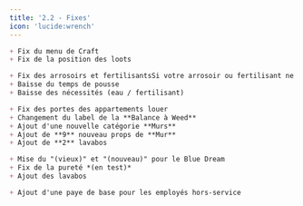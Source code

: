 ```yaml
---
title: '2.2 - Fixes'
icon: 'lucide:wrench'
---
```


```md [Prison]
+ Fix du menu de Craft
+ Fix de la position des loots
```

```md [Pousse de Weed]
+ Fix des arrosoirs et fertilisantsSi votre arrosoir ou fertilisant ne fonctionne pas, utiliser le.
+ Baisse du temps de pousse
+ Baisse des nécessités (eau / fertilisant)
```

```md [Propriétés]
+ Fix des portes des appartements louer
+ Changement du label de la **Balance à Weed**
+ Ajout d'une nouvelle catégorie **Murs**
+ Ajout de **9** nouveau props de **Mur**
+ Ajout de **2** lavabos
```

```md [Weed Utils]
+ Mise du "(vieux)" et "(nouveau)" pour le Blue Dream
+ Fix de la pureté *(en test)*
+ Ajout des lavabos
```

```md [Core]
+ Ajout d'une paye de base pour les employés hors-service
```